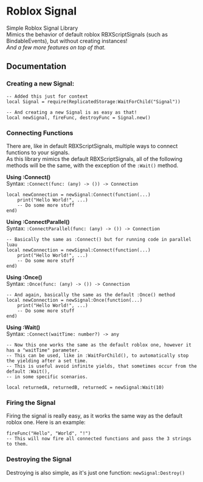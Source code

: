# Roblox Signal
Simple Roblox Signal Library  
Mimics the behavior of default roblox RBXScriptSignals (such as BindableEvents), but without creating instances!  
*And a few more features on top of that.*  

## Documentation
### Creating a new Signal:
```luau
-- Added this just for context
local Signal = require(ReplicatedStorage:WaitForChild("Signal"))

-- And creating a new Signal is as easy as that!
local newSignal, fireFunc, destroyFunc = Signal.new()
```
### Connecting Functions
There are, like in default RBXScriptSignals, multiple ways to connect functions to your signals.  
As this library mimics the default RBXScriptSignals, all of the following methods will be the same, with the exception of the `:Wait()` method.  
  
**Using :Connect()**  
Syntax: `:Connect(func: (any) -> ()) -> Connection`  
```luau
local newConnection = newSignal:Connect(function(...)
    print("Hello World!", ...)
    -- Do some more stuff
end)
```
  
  
**Using :ConnectParallel()**  
Syntax: `:ConnectParallel(func: (any) -> ()) -> Connection`  
```luau
-- Basically the same as :Connect() but for running code in parallel luau
local newConnection = newSignal:Connect(function(...)
    print("Hello World!", ...)
    -- Do some more stuff
end)
```
  
**Using :Once()**  
Syntax: `:Once(func: (any) -> ()) -> Connection`  
```luau
-- And again, basically the same as the default :Once() method
local newConnection = newSignal:Once(function(...)
    print("Hello World!", ...)
    -- Do some more stuff
end)
```

**Using :Wait()**  
Syntax: `:Connect(waitTime: number?) -> any`
```luau
-- Now this one works the same as the default roblox one, however it has a "waitTime" parameter.
-- This can be used, like in :WaitForChild(), to automatically stop the yielding after a set time.
-- This is useful avoid infinite yields, that sometimes occur from the default :Wait(),
-- in some specific scenarios.

local returnedA, returnedB, returnedC = newSignal:Wait(10)
```

### Firing the Signal
Firing the signal is really easy, as it works the same way as the default roblox one.
Here is an example:
```luau
fireFunc("Hello", "World", "!")
-- This will now fire all connected functions and pass the 3 strings to them.
```

### Destroying the Signal
Destroying is also simple, as it's just one function: `newSignal:Destroy()`
